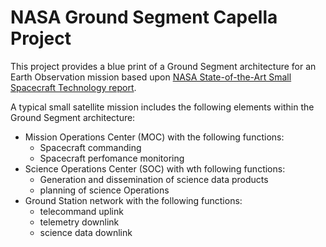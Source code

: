 # NASA Ground Segment Capella Project

This project provides a blue print of a Ground Segment architecture for an Earth Observation mission based upon
 [NASA State-of-the-Art Small Spacecraft Technology report](https://www.nasa.gov/smallsat-institute/sst-soa/).

A typical small satellite mission includes the following elements within the 
Ground Segment architecture:

* Mission Operations Center (MOC) with the following functions:
  * Spacecraft commanding
  * Spacecraft perfomance monitoring
* Science Operations Center (SOC) with wth following functions:
  * Generation and dissemination of science data products
  * planning of science Operations
* Ground Station network with the following functions:
  * telecommand uplink
  * telemetry downlink
  * science data downlink

